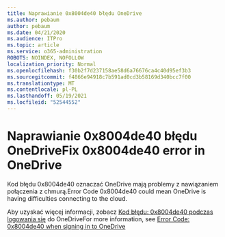 ```yaml
---
title: Naprawianie 0x8004de40 błędu OneDrive
ms.author: pebaum
author: pebaum
ms.date: 04/21/2020
ms.audience: ITPro
ms.topic: article
ms.service: o365-administration
ROBOTS: NOINDEX, NOFOLLOW
localization_priority: Normal
ms.openlocfilehash: f30b2f7d237158ae58d6a76676ca4c40d95ef3b3
ms.sourcegitcommit: f4866e94918c7b591ad0cd3b58169d340bcc7f00
ms.translationtype: MT
ms.contentlocale: pl-PL
ms.lasthandoff: 05/19/2021
ms.locfileid: "52544552"
---
```

# <a name="fix-0x8004de40-error-in-onedrive"></a><span data-ttu-id="e2071-102">Naprawianie 0x8004de40 błędu OneDrive</span><span class="sxs-lookup"><span data-stu-id="e2071-102">Fix 0x8004de40 error in OneDrive</span></span>

<span data-ttu-id="e2071-103">Kod błędu 0x8004de40 oznaczać OneDrive mają problemy z nawiązaniem połączenia z chmurą.</span><span class="sxs-lookup"><span data-stu-id="e2071-103">Error Code 0x8004de40 could mean OneDrive is having difficulties connecting to the cloud.</span></span> 

<span data-ttu-id="e2071-104">Aby uzyskać więcej informacji, zobacz [Kod błędu: 0x8004de40 podczas logowania się](/sharepoint/troubleshoot/administration/error-0x8004de40-in-onedrive) do OneDrive</span><span class="sxs-lookup"><span data-stu-id="e2071-104">For more information, see [Error Code: 0x8004de40 when signing in to OneDrive](/sharepoint/troubleshoot/administration/error-0x8004de40-in-onedrive)</span></span>